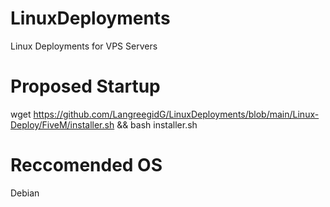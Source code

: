 # LinuxDeployments
Linux Deployments for VPS Servers

# Proposed Startup

wget https://github.com/LangreegidG/LinuxDeployments/blob/main/Linux-Deploy/FiveM/installer.sh && bash installer.sh

# Reccomended OS
Debian 
